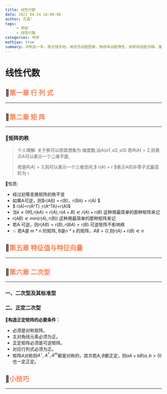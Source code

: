 ```yaml
---
title: 线性代数
data: 2021 04-24 18:00:00
author: 花森°
tags: 
     - 考研
     - 线性代数
categories: 考研 
mathjax: true
summary: 冲刺这一年，我志憾天地。用信念战胜困难，用效率战胜惰性，用常规战胜浮躁。激情似火，心静如水。全力拼搏每一天，专注高效每一节，聚精会神每一分。付出非常之努力，收获非常之进步。冲刺这一年，决胜这一生;冲刺这一年，幸福八十年;冲刺这一年，全家尽欢颜!
---
```


# 线性代数

## 🎯<font color='#ff7f50'>第一章 行  列  式</font>

-----



## 🎯<font color='#ff7f50'>第二章 矩	 阵 </font>
----
### 💫矩阵的秩

> 个人理解: 关于秩可以把其想象为 维度数,设$A(α1,α2,α3)$ 若$R(A) =2$,则表示A可以表示一个二维平面,
>
> 若是$R(A)=3$,则可以表示一个三维空间,$ r(A) = r $表示A的非零子式最高阶为 r

 🍖性质:

- 经过初等变换矩阵的秩不变
- 如果A可逆，则$r(AB) = r(B)，r(BA) = r(A) $
- $ r(A)=r(A^T) ;r(A^TA)=r(A)$   
- 当$k\ne0$时,$r(kA)=r(A);r(A+B)\eqslantless r(A)+r(B)$    这种用最简单的那种矩阵来记
- $r(AB) \eqslantless min(r(A),r(B))$  这种用最简单的那种矩阵来记
- 若A 可逆，则$r(AB) = r(B) ,r(BA)=r(B)$  可逆矩阵不影响秩
- 💥 若A是 m * n 的矩阵, B是n * s 的矩阵，$AB= O$,则$r(A)+r(B)\eqslantless n$

##  🎯<font color='#ff7f50'>第五章 特征值与特征向量</font>

----













## 🎯<font color='#ff7f50'>第六章 二次型</font>

----

### 一、二次型及其标准型

### 二、正定二次型

💫__构造正定矩阵的必要条件：__

- 必须是对称矩阵。
- 主对角线元素必须为正。
- 正定矩阵必须是可逆矩阵。
- 对应行列式必须为正。
- 矩阵$A$对称则$A^-,A^*,A^m$都是对称的，其次若$A,B$都正定，则$aA+bB (a,b>0)$也一定正定。





 ## 🎯<font color='#ff7f50'>小技巧</font>

---

